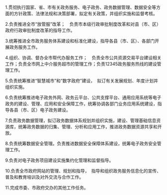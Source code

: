 1.贯彻执行国家、省、市有关政务服务、电子政务、政务数据管理、数据安全等方面的方针政策、法律法规和决策部署，拟定有关政策，并组织实施和监督考核。

2.负责推进全市“放管服”改革；　负责市本级行政审批制度改革和对县（市、区）政府行政审批制度改革的指导工作。

3.统筹推进全市政务服务体系建设和标准化建设，指导各县（市、区）、各部门开展政务服务工作。

4.组织、协调、督办全市帮代办服务工作；　负责全市公共资源交易平台建设相关工作；负责全市网上中介服务超市的管理工作；负责12345政务服务热线的建设管理工作。

5.负责统筹推进“智慧城市”和“数字政府”建设，　拟订有关发展规划、年度计划并组织实施。

6.负责统筹推进电子政务外网、政务云平台、公共支撑平台、通用应用系统等电子政务的建设、管理、应用和安全保障工作，统筹协调各部门业务应用系统建设，指导各县（市、区）电子政务建设。

7.负责政务数据管理，拟订政务数据体系规划并组织实施，建设、管理基础信息资源库，统筹政务数据的归集、管理、分析和应用工作，推进政务数据资源共享和开放。

8.负责统筹数据安全管理。负责推进数据安全保障体系建设，统筹电子政务安全管理工作。

9.负责对电子政务项目建设实施集约化管理和监督指导。

10.负责全市政府网站的管理、规划和指导，　指导和组织政务服务信息化的宣传、普及和教育培训及对外交流与合作工作。

11.完成市委、市政府交办的其他工作任务。